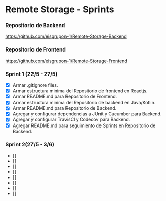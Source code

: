 
# Remote Storage - Sprints

### Repositorio de Backend

https://github.com/eisgrupon-1/Remote-Storage-Backend

### Repositorio de Frontend

https://github.com/eisgrupon-1/Remote-Storage-Frontend

### Sprint 1 (22/5 - 27/5)

- [x] Armar .gitignore files.
- [x] Armar estructura minima del Repositorio de frontend en Reactjs.
- [x] Armar README.md para Repositorio de Frontend.
- [x] Armar estructura minima del Repositorio de backend en Java/Kotlin.
- [x] Armar README.md para Repositorio de Backend.
- [x] Agregar y configurar dependencias a JUnit y Cucumber para Backend.
- [x] Agregar y configurar TravisCI y Codecov para Backend.
- [x] Agregar README.md para seguimiento de Sprints en Repositorio de Backend.

### Sprint 2(27/5 - 3/6)

- [] 
- [] 
- [] 
- [] 
- [] 
- [] 
- [] 
- [] 